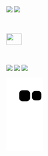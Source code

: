 <div style="display: inline_block>
  <a href="https://github.com/kelvinliske">
  <img height="150em" src="https://github-readme-stats.vercel.app/api?username=kelvinliske&show_icons=true&theme=dark&include_all_commits=true&count_private=true"/>
  <img height="150em" src="https://github-readme-stats.vercel.app/api/top-langs/?username=kelvinliske&layout=compact&langs_count=7&theme=dark"/>
</div>
 
<div style="display: inline_block; margin-top:35px"><br>
  <img align="center" height="30" width="40" src="https://cdn.jsdelivr.net/gh/devicons/devicon/icons/javascript/javascript-original.svg">
</div>
<br/>
                                                                                                                                        
                                                                                                                                        
<div style="margin-top:35px"> 
  <a href="https://instagram.com/kelvinliske" target="_blank"><img src="https://img.shields.io/badge/-Instagram-%23E4405F?style=for-the-badge&logo=instagram&logoColor=white" target="_blank"></a> 
  <a href = "mailto:kelvin.liske@gmail.com"><img src="https://img.shields.io/badge/-Gmail-%23333?style=for-the-badge&logo=gmail&logoColor=white" target="_blank"></a>
  <a href="https://www.linkedin.com/in/kelvinliske" target="_blank"><img src="https://img.shields.io/badge/-LinkedIn-%230077B5?style=for-the-badge&logo=linkedin&logoColor=white" target="_blank"></a> 
</div>

![Snake animation](https://github.com/kelvinliske/kelvinliske/blob/output/github-contribution-grid-snake.svg)
  
